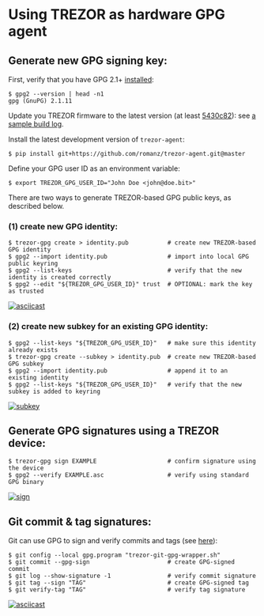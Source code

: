 # Using TREZOR as hardware GPG agent

## Generate new GPG signing key:
First, verify that you have GPG 2.1+ [installed](https://gist.github.com/vt0r/a2f8c0bcb1400131ff51):
```
$ gpg2 --version | head -n1
gpg (GnuPG) 2.1.11
```
Update you TREZOR firmware to the latest version (at least [5430c82](https://github.com/trezor/trezor-mcu/commit/5430c82b2b1dbdd43c89de419ef92b754bed4c91)): see [a sample build log](https://gist.github.com/romanz/324c8e513abf5b5a452602ed648fa2cf).

Install the latest development version of `trezor-agent`:
```
$ pip install git+https://github.com/romanz/trezor-agent.git@master
```

Define your GPG user ID as an environment variable:
```
$ export TREZOR_GPG_USER_ID="John Doe <john@doe.bit>"
```

There are two ways to generate TREZOR-based GPG public keys, as described below.

### (1) create new GPG identity:
```
$ trezor-gpg create > identity.pub           # create new TREZOR-based GPG identity
$ gpg2 --import identity.pub                 # import into local GPG public keyring
$ gpg2 --list-keys                           # verify that the new identity is created correctly
$ gpg2 --edit "${TREZOR_GPG_USER_ID}" trust  # OPTIONAL: mark the key as trusted
```
[![asciicast](https://asciinema.org/a/44880.png)](https://asciinema.org/a/44880)

### (2) create new subkey for an existing GPG identity:
```
$ gpg2 --list-keys "${TREZOR_GPG_USER_ID}"   # make sure this identity already exists
$ trezor-gpg create --subkey > identity.pub  # create new TREZOR-based GPG subkey
$ gpg2 --import identity.pub                 # append it to an existing identity
$ gpg2 --list-keys "${TREZOR_GPG_USER_ID}"   # verify that the new subkey is added to keyring
```
[![subkey](https://asciinema.org/a/8t78s6pqo5yocisaiolqnjp63.png)](https://asciinema.org/a/8t78s6pqo5yocisaiolqnjp63)

## Generate GPG signatures using a TREZOR device:
```
$ trezor-gpg sign EXAMPLE                    # confirm signature using the device
$ gpg2 --verify EXAMPLE.asc                  # verify using standard GPG binary
```
[![sign](https://asciinema.org/a/f1unkptesb7anq09i8wugoko6.png)](https://asciinema.org/a/f1unkptesb7anq09i8wugoko6)

## Git commit & tag signatures:
Git can use GPG to sign and verify commits and tags (see [here](https://git-scm.com/book/en/v2/Git-Tools-Signing-Your-Work)):
```
$ git config --local gpg.program "trezor-git-gpg-wrapper.sh"
$ git commit --gpg-sign                      # create GPG-signed commit
$ git log --show-signature -1                # verify commit signature
$ git tag --sign "TAG"                       # create GPG-signed tag
$ git verify-tag "TAG"                       # verify tag signature
```
[![asciicast](https://asciinema.org/a/44879.png)](https://asciinema.org/a/44879)
